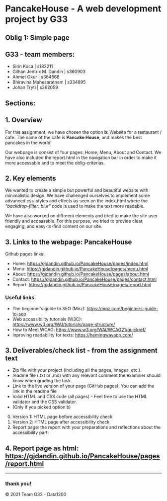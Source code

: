 # PancakeHouse - A web development project by G33

## Oblig 1: Simple page

## G33 - team members: 

* Sirin Koca | s182211
* Gilhan Jentrix M. Dandin | s360903
* Ahmet Okur | s364568
* Bhiravina Mahesaratnam | s334895
* Johan Tryti | s362059

## Sections: 

## 1. Overview
For this assignment, we have chosen the option __b__: Website for a restaurant / cafe. The name of the cafe is __Pancake House__, and makes the best pancakes in the world! 

Our webpage is consist of four pages: Home, Menu, About and Contact. We have also included the report.html in the navigation bar in order to make it more accessable and to meet the oblig-criterias. 


## 2. Key elements
We wanted to create a simple but powerful and beautiful website with minimalistic design. We have challenged ourselves to implement some advanced css-styles and effects as seen on the index.html where the _"backdrop-filter: blur"_ code is used to make the text more readable. 

We have also worked on diffreent elements and tried to make the site user friendly and accassable. For this purpose, we tried to provide clear, engaging, and easy-to-find content on our site.


## 3. Links to the webpage: PancakeHouse
Github pages links: 
* Home: https://gjdandin.github.io/PancakeHouse/pages/index.html 
* Menu: https://gjdandin.github.io/PancakeHouse/pages/menu.html 
* About: https://gjdandin.github.io/PancakeHouse/pages/about.html 
* Contact: https://gjdandin.github.io/PancakeHouse/pages/contact.html 
* Report: https://gjdandin.github.io/PancakeHouse/pages/report.html 

### Useful links:
* The beginner’s guide to SEO (Moz): https://moz.com/beginners-guide-to-seo 
* Web accessibility tutorials (W3C): https://www.w3.org/WAI/tutorials/page-structure/
* How to Meet WCAG: https://www.w3.org/WAI/WCAG21/quickref/
* Inproving readability for texts: https://hemingwayapp.com/

## 3. Deliverables/check list - from the assignment text
* Zip file with your project (including all the pages, images, etc.). 
* readme file (.txt or .md) with any relevant comment the examiner should know when grading the task. 
* Link to the live version of your page (GitHub pages). You can add the link in the readme file
* Valid HTML and CSS code (all pages) – Feel free to use the HTML validator and the CSS validator.
* (Only if you picked option b) 
 0. Version 1: HTML page before accessibility check 
 00. Version 2: HTML page after accessibility check 
 000. Report page: the report with your preparations and reflections about the accessibility part:


## 4. Report page as html:  https://gjdandin.github.io/PancakeHouse/pages/report.html

***


### thank you! 



© 2021 Team G33 - Data1200 

